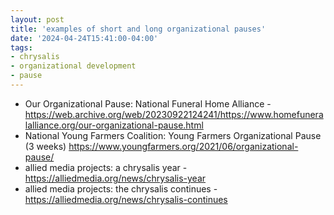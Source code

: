 ```yaml
---
layout: post
title: 'examples of short and long organizational pauses'
date: '2024-04-24T15:41:00-04:00'
tags:
- chrysalis
- organizational development
- pause
--- 
```



* Our Organizational Pause: National Funeral Home Alliance - <https://web.archive.org/web/20230922124241/https://www.homefuneralalliance.org/our-organizational-pause.html> 
* National Young Farmers Coalition: Young Farmers Organizational Pause (3 weeks) <https://www.youngfarmers.org/2021/06/organizational-pause/> 
* allied media projects: a chrysalis year - <https://alliedmedia.org/news/chrysalis-year>
* allied media projects: the chrysalis continues - <https://alliedmedia.org/news/chrysalis-continues> 




<!-- hyperlink bank -->


<!-- &#042; = asterisk -->
<!-- &#039; = single quote '-->
